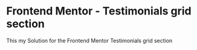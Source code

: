 # Frontend Mentor - Testimonials grid section
This my Solution for the Frontend Mentor Testimonials grid section 